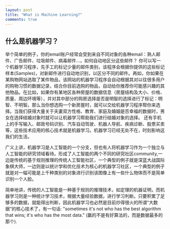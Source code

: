 ```yaml
---
layout: post
title: "What is Machine Learning?"
comments: true
---
```


## 什么是机器学习？
  
   举个简单的例子，你的email账户经常会受到来自不同对象的各种email：熟人邮件、广告邮件、垃圾邮件、病毒邮件...，如何自动地区分这些邮件？ 你可以写一个机器学习程序，先手工的标记少量的邮件类别，该程序会根据你提供的这些标记样本(Samples)，对新邮件进行自动地识别，以区分不同的邮件。再如，你如果在某购物网站选取了某件物品，该网站的机器学习程序会自动根据其对以往很多用户的购物习惯的数据记录，结合你目前选购的物品，自动给你推荐你可能感兴趣的其他物品。在比如，如果你有某地区各种房屋的数据信息（房屋结构及大小、价格、质量、周边环境等），并对其中部分的购房选择是否是明智的选择进行了标记：明智、不明智。那么当你想选购一个新房屋时，就可以交给机器学习程序帮你来选择。当我们获得大量关于夫妻双方性格、教育、家庭及婚姻是否幸福的数据时，男女在选择结婚对象时就可以让机器学习帮助我们进行结婚对象的选择。 还有手机上的手写输入、邮政号码识别、汽车自动驾驶、机器人导航、疾病诊断、股票买卖等，这些技术应用的核心技术就是机器学习。机器学习已经无处不在，时刻影响这我们的生活。   
   
  广义上讲，机器学习是人工智能的一个分支，但也有人将机器学习作为一个独立与人工智能的研究领域看待。形成了人工智能的两个不同的研究社区community,一边是传统的基于规则推理的传统人工智能社区，一个典型的例子就是深蓝大战国际象棋大师，一边则是以统计学和优化技术为核心的机器学习社区，一个典型的例子就是对一幅可能是上千种类别的对象进行识别该图像上有一些什么物体而不是简单识别一个人脸。
  
 简单地讲，传统的人工智能是一种基于规则的推理技术，如定理的机器证明，而机器学习则是一种统计学习技术，根据大量经验数据，进行学习判断。只要积累了足够多的数据，就能得出判断，因此机器学习也必然是目前炒得很火的所谓“大数据”的核心技术了，有一句话: "sometimes it's not who has the best algorithm that wins; it's who has the most data." (赢的不是有好算法的，而是数据最多的那个).